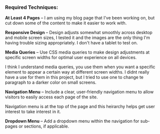 ### Required Techniques:

**At Least 4 Pages** – I am using my blog page that I've been working on, but cut down some of the content to make it easier to work with.

**Responsive Design** – Design adjusts somewhat smoothly across desktop and mobile screen sizes, I tested it and the images are the only thing I'm having trouble sizing appropriately. I don't have a tablet to test on.


**Media Queries** – Use CSS media queries to make design adjustments at specific screen widths for optimal user experience on all devices.

I think I understand media queries, you use them when you want a specific element to appear a certain way at different screen widths. I didnt really have a use for them in this project, but I tried to use one to change te paragraph to a darker color on small screens.


**Navigation Menu** – Include a clear, user-friendly navigation menu to allow visitors to easily access each page of the site.

Navigation menu is at the top of the page and this heirarchy helps get user interest to take interest in it. 

**Dropdown Menu** – Add a dropdown menu within the navigation for sub-pages or sections, if applicable.
